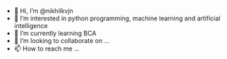 - 👋 Hi, I’m @nikhilkvjn
- 👀 I’m interested in python programming, machine learning and artificial intelligence
- 🌱 I’m currently learning BCA
- 💞️ I’m looking to collaborate on ...
- 📫 How to reach me ...

<!---
nikhilkvjn/nikhilkvjn is a ✨ special ✨ repository because its `README.md` (this file) appears on your GitHub profile.
You can click the Preview link to take a look at your changes.
--->
